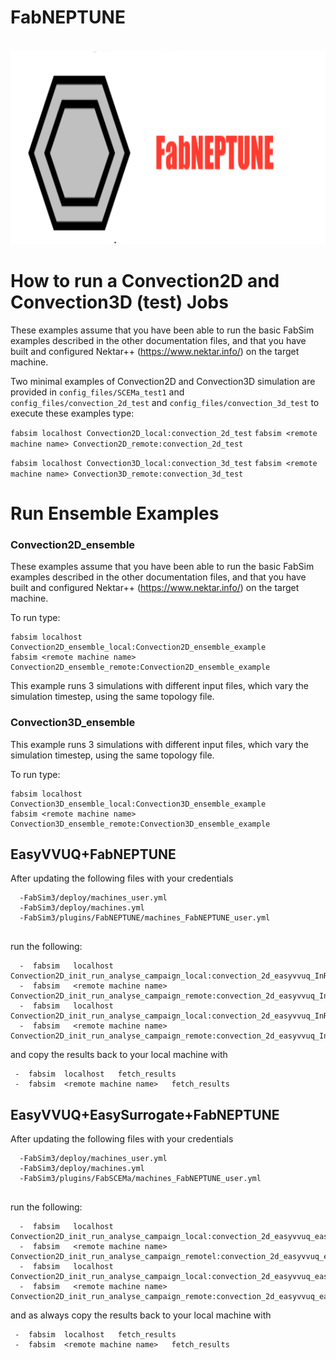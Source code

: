 # FabNEPTUNE
<br>
 <img height="310" src="logo.png"/>
</br>

# How to run a Convection2D and Convection3D (test) Jobs

These examples assume that you have been able to run the basic FabSim examples described in the other documentation files, and that you have built and configured Nektar++ (https://www.nektar.info/) on the target machine.

Two minimal examples of  Convection2D and Convection3D simulation are provided in ``config_files/SCEMa_test1`` and  ``config_files/convection_2d_test`` and ``config_files/convection_3d_test`` to execute these examples type:

``fabsim localhost Convection2D_local:convection_2d_test``
``fabsim <remote machine name> Convection2D_remote:convection_2d_test``

``fabsim localhost Convection3D_local:convection_3d_test``
``fabsim <remote machine name> Convection3D_remote:convection_3d_test``

# Run Ensemble Examples

### Convection2D_ensemble

These examples assume that you have been able to run the basic FabSim examples described in the other documentation files, and that you have built and configured Nektar++ (https://www.nektar.info/) on the target machine.

To run type:
```
fabsim localhost Convection2D_ensemble_local:Convection2D_ensemble_example
fabsim <remote machine name> Convection2D_ensemble_remote:Convection2D_ensemble_example
```
This example runs 3 simulations with different input files, which vary the simulation timestep, using the same topology file.


### Convection3D_ensemble

This example runs 3 simulations with different input files, which vary the simulation timestep, using the same topology file.

To run type:
```
fabsim localhost  Convection3D_ensemble_local:Convection3D_ensemble_example
fabsim <remote machine name>  Convection3D_ensemble_remote:Convection3D_ensemble_example
```
## EasyVVUQ+FabNEPTUNE
After updating the following files with your credentials

```
  -FabSim3/deploy/machines_user.yml
  -FabSim3/deploy/machines.yml
  -FabSim3/plugins/FabNEPTUNE/machines_FabNEPTUNE_user.yml
  
```

run the following:

```
  -  fabsim   localhost   Convection2D_init_run_analyse_campaign_local:convection_2d_easyvvuq_InRuAn1_QCGPJ
  -  fabsim   <remote machine name>   Convection2D_init_run_analyse_campaign_remote:convection_2d_easyvvuq_InRuAn1_QCGPJ
  -  fabsim   localhost   Convection2D_init_run_analyse_campaign_local:convection_2d_easyvvuq_InRuAn2_QCGPJ
  -  fabsim   <remote machine name>   Convection2D_init_run_analyse_campaign_remote:convection_2d_easyvvuq_InRuAn2_QCGPJ

```

and copy the results back to your local machine with

```
 -  fabsim  localhost   fetch_results
 -  fabsim  <remote machine name>   fetch_results
```
## EasyVVUQ+EasySurrogate+FabNEPTUNE 
After updating the following files with your credentials

```
  -FabSim3/deploy/machines_user.yml
  -FabSim3/deploy/machines.yml
  -FabSim3/plugins/FabSCEMa/machines_FabNEPTUNE_user.yml
  
```

run the following:

```
  -  fabsim   localhost   Convection2D_init_run_analyse_campaign_local:convection_2d_easyvvuq_easysurrogate_InRuAn1_DAS_QCGPJ
  -  fabsim   <remote machine name>   Convection2D_init_run_analyse_campaign_remotel:convection_2d_easyvvuq_easysurrogate_InRuAn1_DAS_QCGPJ
  -  fabsim   localhost   Convection2D_init_run_analyse_campaign_local:convection_2d_easyvvuq_easysurrogate_InRuAn2_DAS_QCGPJ
  -  fabsim   <remote machine name>   Convection2D_init_run_analyse_campaign_remote:convection_2d_easyvvuq_easysurrogate_InRuAn2_DAS_QCGPJ

```

and as always copy the results back to your local machine with

```
 -  fabsim  localhost   fetch_results
 -  fabsim  <remote machine name>   fetch_results
